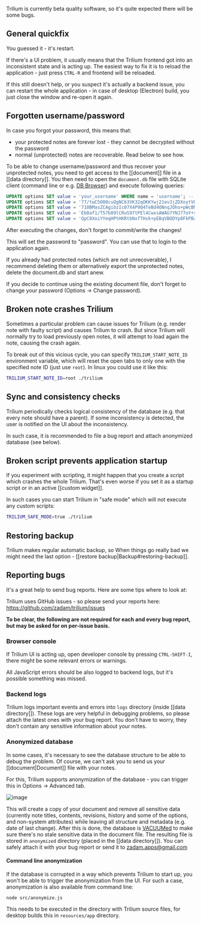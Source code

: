 Trilium is currently beta quality software, so it's quite expected there will be some bugs.

## General quickfix

You guessed it - it's restart.

If there's a UI problem, it usually means that the Trilium frontend got into an inconsistent state and is acting up. The easiest way to fix it is to reload the application - just press `CTRL-R` and frontend will be reloaded.

If this still doesn't help, or you suspect it's actually a backend issue, you can restart the whole application - in case of desktop (Electron) build, you just close the window and re-open it again.

## Forgotten username/password

In case you forgot your password, this means that:

* your protected notes are forever lost - they cannot be decrypted without the password
* normal (unprotected) notes are recoverable. Read below to see how.

To be able to change username/password and thus recover your unprotected notes, you need to get access to the [[document]] file in a [[data directory]]. You then need to open the `document.db` file with SQLite client (command line or e.g. [DB Browser](https://sqlitebrowser.org/)) and execute following queries:

```sql
UPDATE options SET value = 'your_username' WHERE name = 'username'; -- feel free to change 'your_username' to your desired username
UPDATE options SET value = '77/twC5O00cuQgNC63VK32qOKKYwj21ev3jZDXoytVU=' WHERE name = 'passwordVerificationSalt';
UPDATE options SET value = '710BMasZCAgibzIc07X4P9Q4TeBd4ONnqJOho+pWcBM=' WHERE name = 'passwordDerivedKeySalt';
UPDATE options SET value = 'Eb8af1/T57b89lCRuS97tPEl4CwxsAWAU7YNJ77oY+s=' WHERE name = 'passwordVerificationHash';
UPDATE options SET value = 'QpC8XoiYYeqHPtHKRtbNxfTHsk+pEBqVBODYp0FkPBa22tlBBKBMigdLu5GNX8Uu' WHERE name = 'encryptedDataKey';
```

After executing the changes, don't forget to commit/write the changes!

This will set the password to "password". You can use that to login to the application again.

If you already had protected notes (which are not unrecoverable), I recommend deleting them or alternatively export the unprotected notes, delete the document.db and start anew.

If you decide to continue using the existing document file, don't forget to change your password (Options -> Change password).

## Broken note crashes Trilium

Sometimes a particular problem can cause issues for Trilium (e.g. render note with faulty script) and causes Trilium to crash. But since Trilium will normally try to load previously open notes, it will attempt to load again the note, causing the crash again.

To break out of this vicious cycle, you can specify `TRILIUM_START_NOTE_ID` environment variable, which will reset the open tabs to only one with the specified note ID (just use `root`). In linux you could use it like this:

```bash
TRILIUM_START_NOTE_ID=root ./trilium
```

## Sync and consistency checks

Trilium periodically checks logical consistency of the database (e.g. that every note should have a parent). If some inconsistency is detected, the user is notified on the UI about the inconsistency.

In such case, it is recommended to file a bug report and attach anonymized database (see below).

## Broken script prevents application startup

If you experiment with scripting, it might happen that you create a script which crashes the whole Trilium. That's even worse if you set it as a startup script or in an active [[custom widget]].

In such cases you can start Trilium in "safe mode" which will not execute any custom scripts:

```bash
TRILIUM_SAFE_MODE=true ./trilium
```

## Restoring backup

Trilium makes regular automatic backup, so When things go really bad we might need the last option - [[restore backup|Backup#restoring-backup]].

## Reporting bugs

It's a great help to send bug reports. Here are some tips where to look at:

Trilium uses GitHub issues - so please send your reports here: https://github.com/zadam/trilium/issues

**To be clear, the following are not required for each and every bug report, but may be asked for on per-issue basis.**

### Browser console

If Trilium UI is acting up, open developer console by pressing `CTRL-SHIFT-I`, there might be some relevant errors or warnings.

All JavaScript errors should be also logged to backend logs, but it's possible something was missed.

### Backend logs

Trilium logs important events and errors into `logs` directory (inside [[data directory]]). These logs are very helpful in debugging problems, so please attach the latest ones with your bug report. You don't have to worry, they don't contain any sensitive information about your notes.

### Anonymized database

In some cases, it's necessary to see the database structure to be able to debug the problem. Of course, we can't ask you to send us your [[document|Document]] file with your notes.

For this, Trilium supports anonymization of the database - you can trigger this in Options -> Advanced tab.

![image](https://user-images.githubusercontent.com/617641/148821689-52a0aeb6-e61d-4f9b-880d-c1696e9d2429.png)

This will create a copy of your document and remove all sensitive data (currently note titles, contents, revisions, history and some of the options, and non-system attributes) while leaving all structure and metadata (e.g. date of last change). After this is done, the database is [VACUUMed](https://sqlite.org/lang_vacuum.html) to make sure there's no stale sensitive data in the document file. The resulting file is stored in `anonymized` directory (placed in the [[data directory]]). You can safely attach it with your bug report or send it to zadam.apps@gmail.com

#### Command line anonymization

If the database is corrupted in a way which prevents Trilium to start up, you won't be able to trigger the anonymization from the UI. For such a case, anonymization is also available from command line:

```
node src/anonymize.js
```

This needs to be executed in the directory with Trilium source files, for desktop builds this in `resources/app` directory.